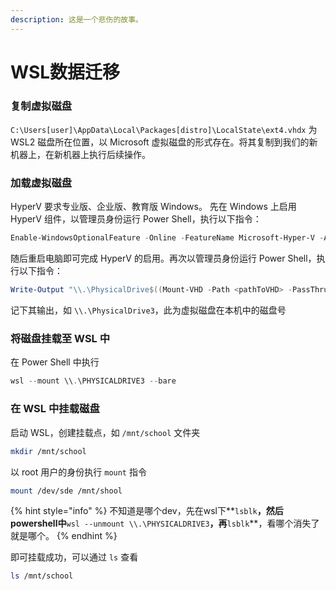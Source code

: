 ```yaml
---
description: 这是一个悲伤的故事。
---
```


# WSL数据迁移

### 复制虚拟磁盘

`C:\Users[user]\AppData\Local\Packages[distro]\LocalState\ext4.vhdx` 为 WSL2 磁盘所在位置，以 Microsoft 虚拟磁盘的形式存在。将其复制到我们的新机器上，在新机器上执行后续操作。

### 加载虚拟磁盘

HyperV 要求专业版、企业版、教育版 Windows。 先在 Windows 上启用 HyperV 组件，以管理员身份运行 Power Shell，执行以下指令：

```powershell
Enable-WindowsOptionalFeature -Online -FeatureName Microsoft-Hyper-V -All 1
```

随后重启电脑即可完成 HyperV 的启用。再次以管理员身份运行 Power Shell，执行以下指令：

```powershell
Write-Output "\\.\PhysicalDrive$((Mount-VHD -Path <pathToVHD> -PassThru | Get-Disk).Number)"
```

记下其输出，如 `\\.\PhysicalDrive3`，此为虚拟磁盘在本机中的磁盘号&#x20;

### 将磁盘挂载至 WSL 中

在 Power Shell 中执行

```powershell
wsl --mount \\.\PHYSICALDRIVE3 --bare
```

### 在 WSL 中挂载磁盘

启动 WSL，创建挂载点，如 `/mnt/school` 文件夹

```bash
mkdir /mnt/school
```

以 root 用户的身份执行 `mount` 指令

```bash
mount /dev/sde /mnt/shool
```

{% hint style="info" %}
不知道是哪个dev，先在wsl下**`lsblk`**，然后powershell中**`wsl --unmount \\.\PHYSICALDRIVE3`**，再**`lsblk`**，看哪个消失了就是哪个。
{% endhint %}

即可挂载成功，可以通过 `ls` 查看

```bash
ls /mnt/school
```

